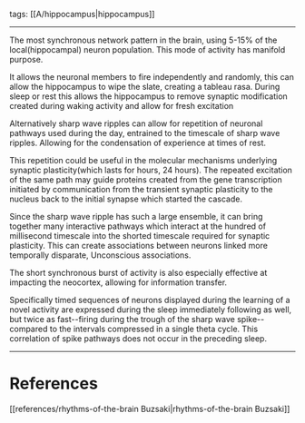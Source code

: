 tags: [[A/hippocampus|hippocampus]]

---
The most synchronous network pattern in the brain, using 5-15% of the local(hippocampal) neuron population. This mode of activity has manifold purpose. 

It allows the neuronal members to fire independently and randomly, this can allow the hippocampus to wipe the slate, creating a tableau rasa. During sleep or rest this allows the hippocampus to remove synaptic modification created during waking activity and allow for fresh excitation

Alternatively sharp wave ripples can allow for repetition of neuronal pathways used during the day, entrained to the timescale of sharp wave ripples. Allowing for the condensation of experience at times of rest. 

This repetition could be useful in the molecular mechanisms underlying synaptic plasticity(which lasts for hours, 24 hours). The repeated excitation of the same path may guide proteins created from the gene transcription initiated by communication from the transient synaptic plasticity to the nucleus back to the initial synapse which started the cascade.

Since the sharp wave ripple has such a large ensemble, it can bring together many interactive pathways which interact at the hundred of millisecond timescale into the shorted timescale required for synaptic plasticity. This can create associations between neurons linked more temporally disparate, Unconscious associations.

The short synchronous burst of activity is also especially effective at impacting the neocortex, allowing for information transfer.

Specifically timed sequences of neurons displayed during the learning of a novel activity are expressed during the sleep immediately following as well, but twice as fast--firing during the trough of the sharp wave spike-- compared to the intervals compressed in a single theta cycle. This correlation of spike pathways does not occur in the preceding sleep. 

--- 
# References
[[references/rhythms-of-the-brain Buzsaki|rhythms-of-the-brain Buzsaki]]